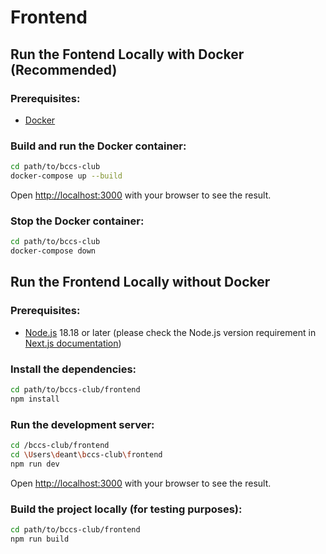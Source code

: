 # Frontend

## Run the Fontend Locally with Docker (Recommended)

### Prerequisites:

- [Docker](https://www.docker.com/get-started/)

### Build and run the Docker container:

```bash
cd path/to/bccs-club
docker-compose up --build
````

Open [http://localhost:3000](http://localhost:3000) with your browser to see the result.

### Stop the Docker container:

```bash
cd path/to/bccs-club
docker-compose down
```


## Run the Frontend Locally without Docker

### Prerequisites:

- [Node.js](https://nodejs.org/) 18.18 or later (please check the Node.js version requirement in [Next.js documentation](https://nextjs.org/docs/getting-started/installation))

### Install the dependencies:

```bash
cd path/to/bccs-club/frontend
npm install
```

### Run the development server:

```bash
cd /bccs-club/frontend
cd \Users\deant\bccs-club\frontend
npm run dev
```

Open [http://localhost:3000](http://localhost:3000) with your browser to see the result.

### Build the project locally (for testing purposes):

```bash
cd path/to/bccs-club/frontend
npm run build
```
